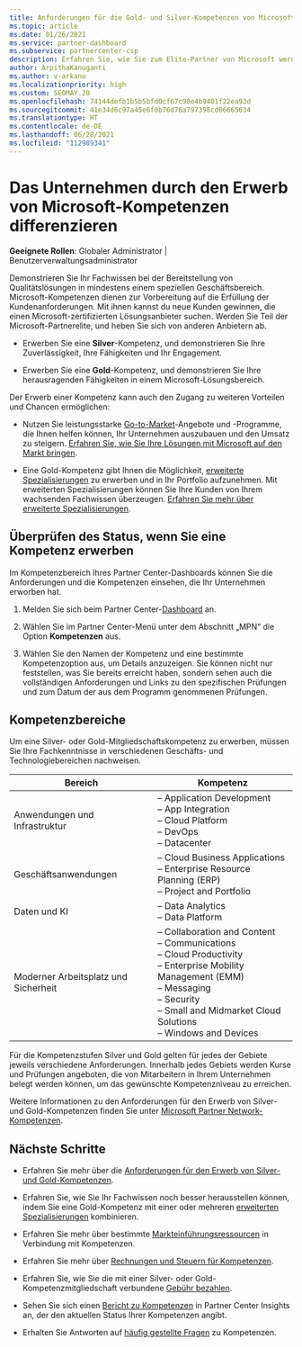 ```yaml
---
title: Anforderungen für die Gold- und Silver-Kompetenzen von Microsoft
ms.topic: article
ms.date: 01/26/2021
ms.service: partner-dashboard
ms.subservice: partnercenter-csp
description: Erfahren Sie, wie Sie zum Elite-Partner von Microsoft werden und neue Kunden gewinnen können, indem Sie die Kompetenzanforderungen für die Gold- und Silver-Mitgliedschaftsstufen erfüllen.
author: ArpithaKanuganti
ms.author: v-arkanu
ms.localizationpriority: high
ms.custom: SEOMAY.20
ms.openlocfilehash: 74144defb1b5b5bfd0cf67c98e4b9401f22ea93d
ms.sourcegitcommit: 41e34d6c97a45e6f0b76d76a797398cd06665634
ms.translationtype: HT
ms.contentlocale: de-DE
ms.lasthandoff: 06/28/2021
ms.locfileid: "112989341"
---
```

# <a name="differentiate-your-business-by-attaining-microsoft-competencies"></a>Das Unternehmen durch den Erwerb von Microsoft-Kompetenzen differenzieren

**Geeignete Rollen**: Globaler Administrator | Benutzerverwaltungsadministrator

Demonstrieren Sie Ihr Fachwissen bei der Bereitstellung von Qualitätslösungen in mindestens einem speziellen Geschäftsbereich. Microsoft-Kompetenzen dienen zur Vorbereitung auf die Erfüllung der Kundenanforderungen. Mit ihnen kannst du neue Kunden gewinnen, die einen Microsoft-zertifizierten Lösungsanbieter suchen. Werden Sie Teil der Microsoft-Partnerelite, und heben Sie sich von anderen Anbietern ab.

- Erwerben Sie eine **Silver**-Kompetenz, und demonstrieren Sie Ihre Zuverlässigkeit, Ihre Fähigkeiten und Ihr Engagement.

- Erwerben Sie eine **Gold**-Kompetenz, und demonstrieren Sie Ihre herausragenden Fähigkeiten in einem Microsoft-Lösungsbereich.

Der Erwerb einer Kompetenz kann auch den Zugang zu weiteren Vorteilen und Chancen ermöglichen:

- Nutzen Sie leistungsstarke [Go-to-Market](mpn-learn-about-go-to-market-benefits.md)-Angebote und -Programme, die Ihnen helfen können, Ihr Unternehmen auszubauen und den Umsatz zu steigern. [Erfahren Sie, wie Sie Ihre Lösungen mit Microsoft auf den Markt bringen](https://partner.microsoft.com/solutions/go-to-market).

- Eine Gold-Kompetenz gibt Ihnen die Möglichkeit, [erweiterte Spezialisierungen](advanced-specializations.md) zu erwerben und in Ihr Portfolio aufzunehmen. Mit erweiterten Spezialisierungen können Sie Ihre Kunden von Ihrem wachsenden Fachwissen überzeugen. [Erfahren Sie mehr über erweiterte Spezialisierungen](https://partner.microsoft.com/membership/advanced-specialization).

## <a name="check-your-status-as-you-attain-a-competency"></a>Überprüfen des Status, wenn Sie eine Kompetenz erwerben

Im Kompetenzbereich Ihres Partner Center-Dashboards können Sie die Anforderungen und die Kompetenzen einsehen, die Ihr Unternehmen erworben hat.

1. Melden Sie sich beim Partner Center-[Dashboard](https://partner.microsoft.com/dashboard/home) an.

2. Wählen Sie im Partner Center-Menü unter dem Abschnitt „MPN“ die Option **Kompetenzen** aus.

3. Wählen Sie den Namen der Kompetenz und eine bestimmte Kompetenzoption aus, um Details anzuzeigen. Sie können nicht nur feststellen, was Sie bereits erreicht haben, sondern sehen auch die vollständigen Anforderungen und Links zu den spezifischen Prüfungen und zum Datum der aus dem Programm genommenen Prüfungen.

## <a name="competency-areas"></a>Kompetenzbereiche

Um eine Silver- oder Gold-Mitgliedschaftskompetenz zu erwerben, müssen Sie Ihre Fachkenntnisse in verschiedenen Geschäfts- und Technologiebereichen nachweisen.

|**Bereich**            |**Kompetenz**                    |
|--------------------|--------------------------------|
|Anwendungen und Infrastruktur| – Application Development<br/> – App Integration<br/> – Cloud Platform<br/> – DevOps<br/> – Datacenter |
|Geschäftsanwendungen | – Cloud Business Applications</br> – Enterprise Resource Planning (ERP)</br> – Project and Portfolio |
|Daten und KI| – Data Analytics<br/> – Data Platform |
|Moderner Arbeitsplatz und Sicherheit | – Collaboration and Content<br/> – Communications<br/> – Cloud Productivity<br/> – Enterprise Mobility Management (EMM)<br/> – Messaging<br/> – Security<br/> – Small and Midmarket Cloud Solutions<br/> – Windows and Devices |

Für die Kompetenzstufen Silver und Gold gelten für jedes der Gebiete jeweils verschiedene Anforderungen. Innerhalb jedes Gebiets werden Kurse und Prüfungen angeboten, die von Mitarbeitern in Ihrem Unternehmen belegt werden können, um das gewünschte Kompetenzniveau zu erreichen. 

Weitere Informationen zu den Anforderungen für den Erwerb von Silver- und Gold-Kompetenzen finden Sie unter [Microsoft Partner Network-Kompetenzen](https://partner.microsoft.com/membership/competencies).

## <a name="next-steps"></a>Nächste Schritte

- Erfahren Sie mehr über die [Anforderungen für den Erwerb von Silver- und Gold-Kompetenzen](https://partner.microsoft.com/membership/competencies).

- Erfahren Sie, wie Sie Ihr Fachwissen noch besser herausstellen können, indem Sie eine Gold-Kompetenz mit einer oder mehreren [erweiterten Spezialisierungen](advanced-specializations.md) kombinieren.

- Erfahren Sie mehr über bestimmte [Markteinführungsressourcen](mpn-learn-about-go-to-market-benefits.md) in Verbindung mit Kompetenzen.

- Erfahren Sie mehr über [Rechnungen und Steuern für Kompetenzen](mpn-view-print-maps-invoice.md).

- Erfahren Sie, wie Sie die mit einer Silver- oder Gold-Kompetenzmitgliedschaft verbundene [Gebühr bezahlen](mpn-pay-fee-silver-gold-competency.md).

- Sehen Sie sich einen [Bericht zu Kompetenzen](pci-competencies-report.md) in Partner Center Insights an, der den aktuellen Status Ihrer Kompetenzen angibt.

- Erhalten Sie Antworten auf [häufig gestellte Fragen](competencies-faq.yml) zu Kompetenzen.
